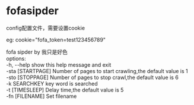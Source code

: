 # fofasipder

config配置文件，需要设置cookie

eg:
cookie="fofa_token=test123456789"

fofa sipder by 我只是好色  
options:  
  -h, --help        show this help message and exit  
  -sta [STARTPAGE]  Number of pages to start crawling,the default value is 1  
  -sto [STOPPAGE]   Number of pages to stop crawl,the default value is 6  
  -k SEARCHKEY      key word is searched  
  -t [TIMESLEEP]    Delay time,the default value is 5  
  -fn [FILENAME]    Set filename  
